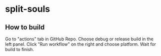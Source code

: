 # split-souls

## How to build

Go to "actions" tab in GitHub Repo. Choose debug or release build in the left panel. Click "Run workflow" on the right and choose platform. Wait for build to finish.
